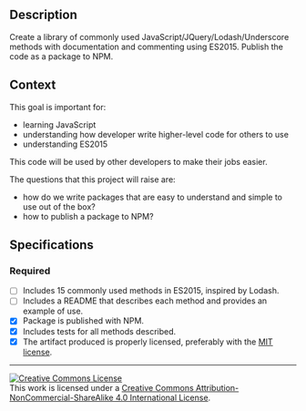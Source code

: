 ## Description

Create a library of commonly used JavaScript/JQuery/Lodash/Underscore methods with documentation and commenting using ES2015. Publish the code as a package to NPM.

## Context

This goal is important for:
- learning JavaScript 
- understanding how developer write higher-level code for others to use
- understanding ES2015

This code will be used by other developers to make their jobs easier.

The questions that this project will raise are:
- how do we write packages that are easy to understand and simple to use out of the box?
- how to publish a package to NPM?

## Specifications

### Required

- [ ] Includes 15 commonly used methods in ES2015, inspired by Lodash.
- [ ] Includes a README that describes each method and provides an example of use. 
- [X] Package is published with NPM.
- [X] Includes tests for all methods described.
- [X] The artifact produced is properly licensed, preferably with the [MIT license][mit-license].

---

<!-- LICENSE -->

<a rel="license" href="http://creativecommons.org/licenses/by-nc-sa/4.0/"><img alt="Creative Commons License" style="border-width:0" src="https://i.creativecommons.org/l/by-nc-sa/4.0/80x15.png" /></a>
<br />This work is licensed under a <a rel="license" href="http://creativecommons.org/licenses/by-nc-sa/4.0/">Creative Commons Attribution-NonCommercial-ShareAlike 4.0 International License</a>.

[mit-license]: https://opensource.org/licenses/MIT
